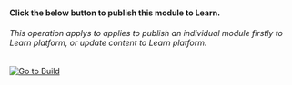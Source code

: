 #### Click the below button to publish this module to Learn.  
###### This operation applys to applies to publish an individual module firstly to Learn platform, or update content to Learn platform.


[![Go to Build](https://aka.ms/pdets-autopub-icons-gotopubmodule)](https://wwlpublish2learn.azurewebsites.net/#/pub2Module/https%253A%252F%252Fmicrosoftdigitallearning.visualstudio.com%252FDefaultCollection%252FCourseware%252F_git%252FLP_AZ_designing-implementing-microsoft-azure-networking%253Fpath%253D%25252FModules%25252FM06-design-implement-network-security-monitoring%2526version%253DGBmaster)